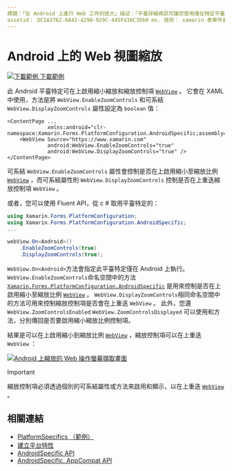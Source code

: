 ```yaml
---
標題：「在 Android 上進行 Web 工作的放大」描述：「平臺詳細資訊可讓您使用僅在特定平臺上提供的功能，而不需執行自訂轉譯器或效果。 本文說明如何使用 Android 平臺特定的來啟用 Web 工作的顯示功能。」
assetid： DC1A3762-6A42-4298-929C-445F416C3E60 ms. 技術： xamarin-表單作者： davidbritch ms. author： dabritch ms. 日期：05/09/2019 否-loc： [ Xamarin.Forms ， Xamarin.Essentials ]
---
```


# <a name="webview-zoom-on-android"></a>Android 上的 Web 視圖縮放

[![下載範例 ](~/media/shared/download.png) 下載範例](https://docs.microsoft.com/samples/xamarin/xamarin-forms-samples/userinterface-platformspecifics)

此 Android 平臺特定可在上啟用縮小縮放和縮放控制項 [`WebView`](xref:Xamarin.Forms.WebView) 。 它會在 XAML 中使用，方法是將 `WebView.EnableZoomControls` 和可系結 `WebView.DisplayZoomControls` 屬性設定為 `boolean` 值：

```xaml
<ContentPage ...
             xmlns:android="clr-namespace:Xamarin.Forms.PlatformConfiguration.AndroidSpecific;assembly=Xamarin.Forms.Core">
    <WebView Source="https://www.xamarin.com"
             android:WebView.EnableZoomControls="true"
             android:WebView.DisplayZoomControls="true" />
</ContentPage>
```

可系結 `WebView.EnableZoomControls` 屬性會控制是否在上啟用縮小至縮放比例 [`WebView`](xref:Xamarin.Forms.WebView) ，而可系結屬性則 `WebView.DisplayZoomControls` 控制是否在上重迭縮放控制項 `WebView` 。

或者，您可以使用 Fluent API，從 c # 取用平臺特定的：

```csharp
using Xamarin.Forms.PlatformConfiguration;
using Xamarin.Forms.PlatformConfiguration.AndroidSpecific;
...

webView.On<Android>()
    .EnableZoomControls(true)
    .DisplayZoomControls(true);
```

`WebView.On<Android>`方法會指定此平臺特定僅在 Android 上執行。 `WebView.EnableZoomControls`命名空間中的方法 [`Xamarin.Forms.PlatformConfiguration.AndroidSpecific`](xref:Xamarin.Forms.PlatformConfiguration.AndroidSpecific) 是用來控制是否在上啟用縮小至縮放比例 [`WebView`](xref:Xamarin.Forms.WebView) 。 `WebView.DisplayZoomControls`相同命名空間中的方法可用來控制縮放控制項是否會在上重迭 `WebView` 。 此外，您還 `WebView.ZoomControlsEnabled` `WebView.ZoomControlsDisplayed` 可以使用和方法，分別傳回是否要啟用縮小縮放比例控制項。

結果是可以在上啟用縮小到縮放比例 [`WebView`](xref:Xamarin.Forms.WebView) ，縮放控制項可以在上重迭 `WebView` ：

[![Android 上縮放的 Web 操作螢幕擷取畫面](webview-zoom-controls-images/webview-zoom.png "縮放的 Web 視圖")](webview-zoom-controls-images/webview-zoom-large.png#lightbox "縮放的 Web 視圖")

> [!IMPORTANT]
> 縮放控制項必須透過個別的可系結屬性或方法來啟用和顯示，以在上重迭 [`WebView`](xref:Xamarin.Forms.WebView) 。

## <a name="related-links"></a>相關連結

- [PlatformSpecifics （範例）](https://docs.microsoft.com/samples/xamarin/xamarin-forms-samples/userinterface-platformspecifics)
- [建立平台特性](~/xamarin-forms/platform/platform-specifics/index.md#creating-platform-specifics)
- [AndroidSpecific API](xref:Xamarin.Forms.PlatformConfiguration.AndroidSpecific)
- [AndroidSpecific. AppCompat API](xref:Xamarin.Forms.PlatformConfiguration.AndroidSpecific.AppCompat)
